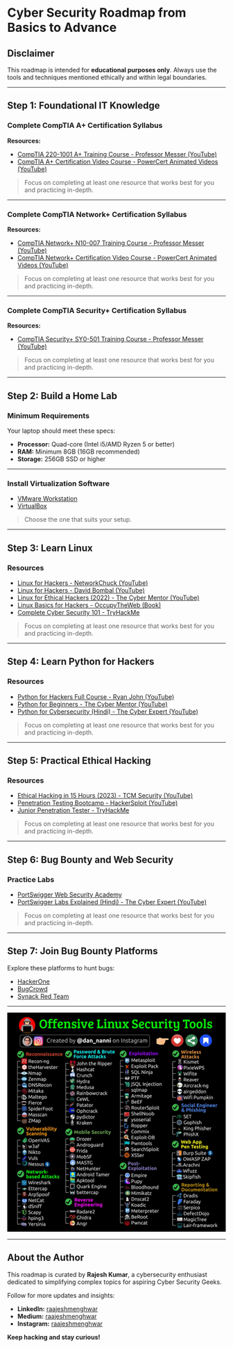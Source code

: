# Cyber Security Roadmap from Basics to Advance

## Disclaimer

This roadmap is intended for **educational purposes only**. Always use the tools and techniques mentioned ethically and within legal boundaries.

---

## Step 1: Foundational IT Knowledge

### Complete **CompTIA A+ Certification** Syllabus

**Resources:**

- [CompTIA 220-1001 A+ Training Course - Professor Messer (YouTube)](https://www.professormesser.com/free-a-plus-training/220-1001/)
- [CompTIA A+ Certification Video Course - PowerCert Animated Videos (YouTube)](https://www.youtube.com/playlist?list=PL7zRJGi6nMRyRhgssvRah3qcxA7bm3AfF)

> Focus on completing at least one resource that works best for you and practicing in-depth.


---

### Complete **CompTIA Network+ Certification** Syllabus

**Resources:**

- [CompTIA Network+ N10-007 Training Course - Professor Messer (YouTube)](https://www.youtube.com/playlist?list=PLG49S3nxzAnmpdmX7RoTOyuNJQAb-r-gd)
- [CompTIA Network+ Certification Video Course - PowerCert Animated Videos (YouTube)](https://www.youtube.com/playlist?list=PL7zRJGi6nMRyRhgssvRah3qcxA7bm3AfF)

> Focus on completing at least one resource that works best for you and practicing in-depth.

---

### Complete **CompTIA Security+ Certification** Syllabus

**Resources:**

- [CompTIA Security+ SY0-501 Training Course - Professor Messer (YouTube)](https://www.youtube.com/playlist?list=PLG49S3nxzAnkL2ulFS3132mOVKuzzBxA8)

> Focus on completing at least one resource that works best for you and practicing in-depth.

---

## Step 2: Build a Home Lab

### Minimum Requirements

Your laptop should meet these specs:

- **Processor:** Quad-core (Intel i5/AMD Ryzen 5 or better)
- **RAM:** Minimum 8GB (16GB recommended)
- **Storage:** 256GB SSD or higher

---

### Install Virtualization Software

- [VMware Workstation](https://www.vmware.com/products/workstation-pro/workstation-pro-evaluation.html)
- [VirtualBox](https://www.virtualbox.org/)

> Choose the one that suits your setup.

---

## Step 3: Learn Linux

### Resources

- [Linux for Hackers - NetworkChuck (YouTube)](https://www.youtube.com/playlist?list=PLIhvC56v63IJIujb5cyE13oLuyORZpdkL)
- [Linux for Hackers - David Bombal (YouTube)](https://www.youtube.com/playlist?list=PLhfrWIlLOoKOs-fjCPHdzD2icF2vORfwK)
- [Linux for Ethical Hackers (2022) - The Cyber Mentor (YouTube)](https://www.youtube.com/watch?v=U1w4T03B30I)
- [Linux Basics for Hackers - OccupyTheWeb (Book)](https://www.amazon.com/Linux-Basics-Hackers-Networking-Scripting/dp/1593278551)
- [Complete Cyber Security 101 - TryHackMe](https://tryhackme.com/r/path/outline/cybersecurity101)

> Focus on completing at least one resource that works best for you and practicing in-depth.

---

## Step 4: Learn Python for Hackers

### Resources

- [Python for Hackers Full Course - Ryan John (YouTube)](https://www.youtube.com/watch?v=XWuP5Yf5ILI)
- [Python for Beginners - The Cyber Mentor (YouTube)](https://www.youtube.com/watch?v=7utwZYKweho)
- [Python for Cybersecurity (Hindi) - The Cyber Expert (YouTube)](https://www.youtube.com/playlist?list=PL-DxAN1jsRa-VpfPWjnaN5jz_e2wM0o3V)

> Focus on completing at least one resource that works best for you and practicing in-depth.

---

## Step 5: Practical Ethical Hacking

### Resources

- [Ethical Hacking in 15 Hours (2023) - TCM Security (YouTube)](https://youtu.be/3FNYvj2U0HM)
- [Penetration Testing Bootcamp - HackerSploit (YouTube)](https://www.youtube.com/playlist?list=PLBf0hzazHTGOepimcP15eS6Y-aR4m6ql3)
- [Junior Penetration Tester - TryHackMe](https://tryhackme.com/r/path/outline/jrpenetrationtester)

> Focus on completing at least one resource that works best for you and practicing in-depth.
---

## Step 6: Bug Bounty and Web Security

### Practice Labs

- [PortSwigger Web Security Academy](https://portswigger.net/web-security/all-topics)
- [PortSwigger Labs Explained (Hindi) - The Cyber Expert (YouTube)](https://www.youtube.com/playlist?list=PL-DxAN1jsRa8NLLo9htbDnBk88p6SoClI)

> Focus on completing at least one resource that works best for you and practicing in-depth.

---

## Step 7: Join Bug Bounty Platforms

Explore these platforms to hunt bugs:

- [HackerOne](https://www.hackerone.com)
- [BugCrowd](https://www.bugcrowd.com)
- [Synack Red Team](https://www.synack.com/red-team/)

---
![Offensive Linux Security Tools](https://github.com/raajeshmenghwar/Cyber-Security-basic-to-advance/blob/main/Cyber-Security-Notes/cheatsheets/Offensive%20Linux%20Security%20Tools.jpg)

---


## About the Author

This roadmap is curated by **Rajesh Kumar**, a cybersecurity enthusiast dedicated to simplifying complex topics for aspiring Cyber Security Geeks.

Follow for more updates and insights:

- **LinkedIn:** [raajeshmenghwar](https://www.linkedin.com/in/raajeshmenghwar)
- **Medium:** [raajeshmenghwar](https://raajeshmenghwar.medium.com)
- **Instagram:** [raajeshmenghwar](https://www.instagram.com/raajeshmenghwar)

**Keep hacking and stay curious!**
